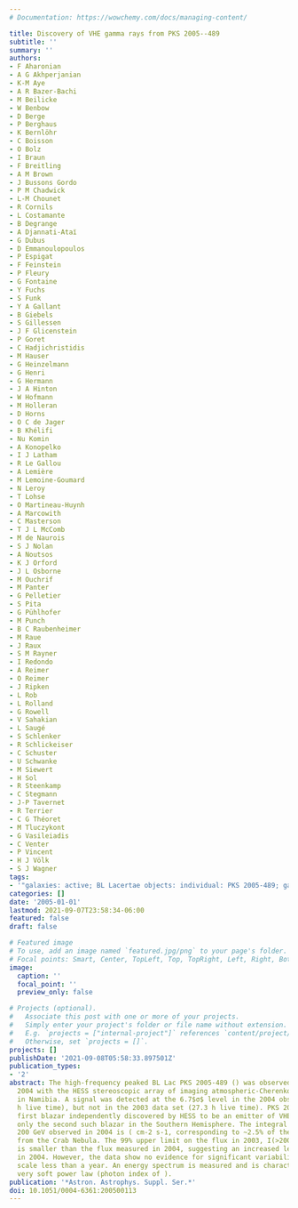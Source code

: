 ```yaml
---
# Documentation: https://wowchemy.com/docs/managing-content/

title: Discovery of VHE gamma rays from PKS 2005--489
subtitle: ''
summary: ''
authors:
- F Aharonian
- A G Akhperjanian
- K-M Aye
- A R Bazer-Bachi
- M Beilicke
- W Benbow
- D Berge
- P Berghaus
- K Bernlöhr
- C Boisson
- O Bolz
- I Braun
- F Breitling
- A M Brown
- J Bussons Gordo
- P M Chadwick
- L-M Chounet
- R Cornils
- L Costamante
- B Degrange
- A Djannati-Ataı̈
- G Dubus
- D Emmanoulopoulos
- P Espigat
- F Feinstein
- P Fleury
- G Fontaine
- Y Fuchs
- S Funk
- Y A Gallant
- B Giebels
- S Gillessen
- J F Glicenstein
- P Goret
- C Hadjichristidis
- M Hauser
- G Heinzelmann
- G Henri
- G Hermann
- J A Hinton
- W Hofmann
- M Holleran
- D Horns
- O C de Jager
- B Khélifi
- Nu Komin
- A Konopelko
- I J Latham
- R Le Gallou
- A Lemière
- M Lemoine-Goumard
- N Leroy
- T Lohse
- O Martineau-Huynh
- A Marcowith
- C Masterson
- T J L McComb
- M de Naurois
- S J Nolan
- A Noutsos
- K J Orford
- J L Osborne
- M Ouchrif
- M Panter
- G Pelletier
- S Pita
- G Pühlhofer
- M Punch
- B C Raubenheimer
- M Raue
- J Raux
- S M Rayner
- I Redondo
- A Reimer
- O Reimer
- J Ripken
- L Rob
- L Rolland
- G Rowell
- V Sahakian
- L Saugé
- S Schlenker
- R Schlickeiser
- C Schuster
- U Schwanke
- M Siewert
- H Sol
- R Steenkamp
- C Stegmann
- J-P Tavernet
- R Terrier
- C G Théoret
- M Tluczykont
- G Vasileiadis
- C Venter
- P Vincent
- H J Völk
- S J Wagner
tags:
- '"galaxies: active; BL Lacertae objects: individual: PKS 2005-489; gamma rays: observations"'
categories: []
date: '2005-01-01'
lastmod: 2021-09-07T23:58:34-06:00
featured: false
draft: false

# Featured image
# To use, add an image named `featured.jpg/png` to your page's folder.
# Focal points: Smart, Center, TopLeft, Top, TopRight, Left, Right, BottomLeft, Bottom, BottomRight.
image:
  caption: ''
  focal_point: ''
  preview_only: false

# Projects (optional).
#   Associate this post with one or more of your projects.
#   Simply enter your project's folder or file name without extension.
#   E.g. `projects = ["internal-project"]` references `content/project/deep-learning/index.md`.
#   Otherwise, set `projects = []`.
projects: []
publishDate: '2021-09-08T05:58:33.897501Z'
publication_types:
- '2'
abstract: The high-frequency peaked BL Lac PKS 2005-489 () was observed in 2003 and
  2004 with the HESS stereoscopic array of imaging atmospheric-Cherenkov telescopes
  in Namibia. A signal was detected at the 6.7$σ$ level in the 2004 observations (24.2
  h live time), but not in the 2003 data set (27.3 h live time). PKS 2005-489 is the
  first blazar independently discovered by HESS to be an emitter of VHE photons, and
  only the second such blazar in the Southern Hemisphere. The integral flux above
  200 GeV observed in 2004 is ( cm-2 s-1, corresponding to ~2.5% of the flux observed
  from the Crab Nebula. The 99% upper limit on the flux in 2003, I(>200 GeV cm-2 s-1,
  is smaller than the flux measured in 2004, suggesting an increased level of activity
  in 2004. However, the data show no evidence for significant variability on any time
  scale less than a year. An energy spectrum is measured and is characterized by a
  very soft power law (photon index of ).
publication: '*Astron. Astrophys. Suppl. Ser.*'
doi: 10.1051/0004-6361:200500113
---
```

